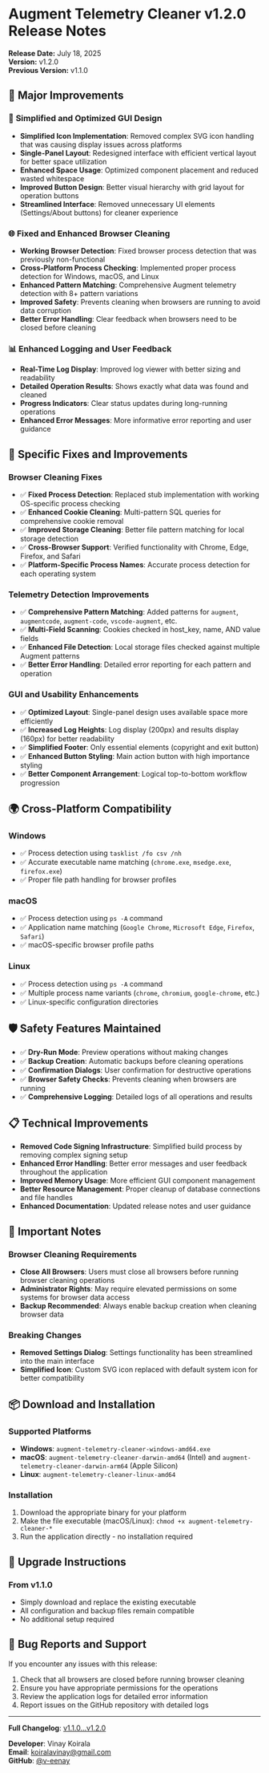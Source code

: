 # Augment Telemetry Cleaner v1.2.0 Release Notes

**Release Date:** July 18, 2025  
**Version:** v1.2.0  
**Previous Version:** v1.1.0

## 🎯 Major Improvements

### 🎨 **Simplified and Optimized GUI Design**
- **Simplified Icon Implementation**: Removed complex SVG icon handling that was causing display issues across platforms
- **Single-Panel Layout**: Redesigned interface with efficient vertical layout for better space utilization
- **Enhanced Space Usage**: Optimized component placement and reduced wasted whitespace
- **Improved Button Design**: Better visual hierarchy with grid layout for operation buttons
- **Streamlined Interface**: Removed unnecessary UI elements (Settings/About buttons) for cleaner experience

### 🌐 **Fixed and Enhanced Browser Cleaning**
- **Working Browser Detection**: Fixed browser process detection that was previously non-functional
- **Cross-Platform Process Checking**: Implemented proper process detection for Windows, macOS, and Linux
- **Enhanced Pattern Matching**: Comprehensive Augment telemetry detection with 8+ pattern variations
- **Improved Safety**: Prevents cleaning when browsers are running to avoid data corruption
- **Better Error Handling**: Clear feedback when browsers need to be closed before cleaning

### 📊 **Enhanced Logging and User Feedback**
- **Real-Time Log Display**: Improved log viewer with better sizing and readability
- **Detailed Operation Results**: Shows exactly what data was found and cleaned
- **Progress Indicators**: Clear status updates during long-running operations
- **Enhanced Error Messages**: More informative error reporting and user guidance

## 🔧 Specific Fixes and Improvements

### **Browser Cleaning Fixes**
- ✅ **Fixed Process Detection**: Replaced stub implementation with working OS-specific process checking
- ✅ **Enhanced Cookie Cleaning**: Multi-pattern SQL queries for comprehensive cookie removal
- ✅ **Improved Storage Cleaning**: Better file pattern matching for local storage detection
- ✅ **Cross-Browser Support**: Verified functionality with Chrome, Edge, Firefox, and Safari
- ✅ **Platform-Specific Process Names**: Accurate process detection for each operating system

### **Telemetry Detection Improvements**
- ✅ **Comprehensive Pattern Matching**: Added patterns for `augment`, `augmentcode`, `augment-code`, `vscode-augment`, etc.
- ✅ **Multi-Field Scanning**: Cookies checked in host_key, name, AND value fields
- ✅ **Enhanced File Detection**: Local storage files checked against multiple Augment patterns
- ✅ **Better Error Handling**: Detailed error reporting for each pattern and operation

### **GUI and Usability Enhancements**
- ✅ **Optimized Layout**: Single-panel design uses available space more efficiently
- ✅ **Increased Log Heights**: Log display (200px) and results display (160px) for better readability
- ✅ **Simplified Footer**: Only essential elements (copyright and exit button)
- ✅ **Enhanced Button Styling**: Main action button with high importance styling
- ✅ **Better Component Arrangement**: Logical top-to-bottom workflow progression

## 🌍 Cross-Platform Compatibility

### **Windows**
- ✅ Process detection using `tasklist /fo csv /nh`
- ✅ Accurate executable name matching (`chrome.exe`, `msedge.exe`, `firefox.exe`)
- ✅ Proper file path handling for browser profiles

### **macOS**
- ✅ Process detection using `ps -A` command
- ✅ Application name matching (`Google Chrome`, `Microsoft Edge`, `Firefox`, `Safari`)
- ✅ macOS-specific browser profile paths

### **Linux**
- ✅ Process detection using `ps -A` command
- ✅ Multiple process name variants (`chrome`, `chromium`, `google-chrome`, etc.)
- ✅ Linux-specific configuration directories

## 🛡️ Safety Features Maintained

- ✅ **Dry-Run Mode**: Preview operations without making changes
- ✅ **Backup Creation**: Automatic backups before cleaning operations
- ✅ **Confirmation Dialogs**: User confirmation for destructive operations
- ✅ **Browser Safety Checks**: Prevents cleaning when browsers are running
- ✅ **Comprehensive Logging**: Detailed logs of all operations and results

## 📋 Technical Improvements

- **Removed Code Signing Infrastructure**: Simplified build process by removing complex signing setup
- **Enhanced Error Handling**: Better error messages and user feedback throughout the application
- **Improved Memory Usage**: More efficient GUI component management
- **Better Resource Management**: Proper cleanup of database connections and file handles
- **Enhanced Documentation**: Updated release notes and user guidance

## 🚨 Important Notes

### **Browser Cleaning Requirements**
- **Close All Browsers**: Users must close all browsers before running browser cleaning operations
- **Administrator Rights**: May require elevated permissions on some systems for browser data access
- **Backup Recommended**: Always enable backup creation when cleaning browser data

### **Breaking Changes**
- **Removed Settings Dialog**: Settings functionality has been streamlined into the main interface
- **Simplified Icon**: Custom SVG icon replaced with default system icon for better compatibility

## 📦 Download and Installation

### **Supported Platforms**
- **Windows**: `augment-telemetry-cleaner-windows-amd64.exe`
- **macOS**: `augment-telemetry-cleaner-darwin-amd64` (Intel) and `augment-telemetry-cleaner-darwin-arm64` (Apple Silicon)
- **Linux**: `augment-telemetry-cleaner-linux-amd64`

### **Installation**
1. Download the appropriate binary for your platform
2. Make the file executable (macOS/Linux): `chmod +x augment-telemetry-cleaner-*`
3. Run the application directly - no installation required

## 🔄 Upgrade Instructions

### **From v1.1.0**
- Simply download and replace the existing executable
- All configuration and backup files remain compatible
- No additional setup required

## 🐛 Bug Reports and Support

If you encounter any issues with this release:
1. Check that all browsers are closed before running browser cleaning
2. Ensure you have appropriate permissions for the operations
3. Review the application logs for detailed error information
4. Report issues on the GitHub repository with detailed logs

---

**Full Changelog**: [v1.1.0...v1.2.0](https://github.com/v-eenay/augment-telemetry-cleaner/compare/v1.1.0...v1.2.0)

**Developer**: Vinay Koirala  
**Email**: koiralavinay@gmail.com  
**GitHub**: [@v-eenay](https://github.com/v-eenay)
